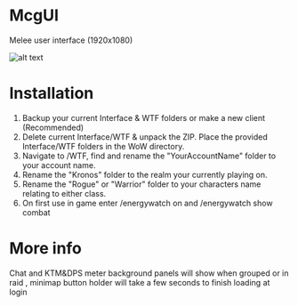 # McgUI
Melee user interface (1920x1080)

![alt text](https://i.imgur.com/Nyt2McN.jpg)

# Installation
1. Backup your current Interface & WTF folders or make a new client (Recommended)
2. Delete current Interface/WTF & unpack the ZIP. Place the provided Interface/WTF folders in the WoW directory.
3. Navigate to /WTF, find and rename the "YourAccountName" folder to your account name.
4. Rename the "Kronos" folder to the realm your currently playing on.
5. Rename the "Rogue" or "Warrior" folder to your characters name relating to either class.
6. On first use in game enter /energywatch on and /energywatch show combat

# More info
Chat and KTM&DPS meter background panels will show when grouped or in raid , minimap button holder will take a few seconds to finish loading at login
